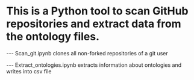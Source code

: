 # This is a Python tool to scan GitHub repositories and extract data from the ontology files.

--- Scan_git.ipynb clones all non-forked repositories of a git user

--- Extract_ontologies.ipynb extracts information about ontologies and writes into csv file
